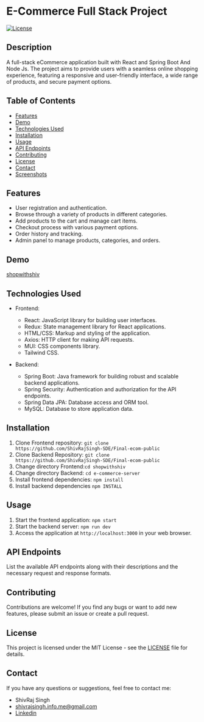 # E-Commerce Full Stack Project

[![License](https://img.shields.io/badge/license-MIT-blue.svg)](https://opensource.org/licenses/MIT)

## Description

A full-stack eCommerce application built with React and Spring Boot And Node Js. The project aims to provide users with a seamless online shopping experience, featuring a responsive and user-friendly interface, a wide range of products, and secure payment options.

## Table of Contents

- [Features](#features)
- [Demo](#demo)
- [Technologies Used](#technologies-used)
- [Installation](#installation)
- [Usage](#usage)
- [API Endpoints](#api-endpoints)
- [Contributing](#contributing)
- [License](#license)
- [Contact](#contact)
- [Screenshots](#screenshots)

## Features

- User registration and authentication.
- Browse through a variety of products in different categories.
- Add products to the cart and manage cart items.
- Checkout process with various payment options.
- Order history and tracking.
- Admin panel to manage products, categories, and orders.

## Demo

[shopwithshiv](https://shopwithshiv.vercel.app/)

## Technologies Used

- Frontend:

  - React: JavaScript library for building user interfaces.
  - Redux: State management library for React applications.
  - HTML/CSS: Markup and styling of the application.
  - Axios: HTTP client for making API requests.
  - MUI: CSS components library.
  - Tailwind CSS.

- Backend:
  - Spring Boot: Java framework for building robust and scalable backend applications.
  - Spring Security: Authentication and authorization for the API endpoints.
  - Spring Data JPA: Database access and ORM tool.
  - MySQL: Database to store application data.

## Installation

1. Clone Frontend repository: `git clone https://github.com/ShivRajSingh-SDE/Final-ecom-public`
2. Clone Backend Repository: `git clone https://github.com/ShivRajSingh-SDE/Final-ecom-public`
3. Change directory Frontend:`cd shopwithshiv`
4. Change directory Backend: `cd e-commerce-server`
5. Install frontend dependencies: `npm install`
6. Install backend dependencies `npm INSTALL `

## Usage

1. Start the frontend application: `npm start`
2. Start the backend server: `npm run dev`
3. Access the application at `http://localhost:3000` in your web browser.

## API Endpoints

List the available API endpoints along with their descriptions and the necessary request and response formats.

## Contributing

Contributions are welcome! If you find any bugs or want to add new features, please submit an issue or create a pull request.

## License

This project is licensed under the MIT License - see the [LICENSE](LICENSE) file for details.

## Contact

If you have any questions or suggestions, feel free to contact me:

- ShivRaj Singh
- shivrajsingh.info.me@gmail.com
- [Linkedin](https://www.linkedin.com/in/shivraj-singh-7bb9411b9/)
